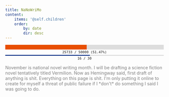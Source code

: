 ```yaml
---
title: NaNoWriMo
content:
    items: '@self.children'
    order:
        by: date
        dir: desc
---
```


<div style="margin: auto; text-align: center; width: 100%;" title="51.47%"><div style="text-align: left; margin: 2px auto; font-size: 0px; line-height: 0px; background: #DDDDDD; overflow: hidden; "><div style="font-size: 0px; line-height: 0px; height: 15px; min-width: 0%; max-width: 51.47%; width: 51.47%; background: #E84F02; "><!----></div></div><div style="font-size: 8pt; font-family: monospace; ">25733 &#47; 50000 (51.47%)</div></div>

<div style="margin: auto; text-align: center; width: 100%;" title="53.33%"><div style="text-align: left; margin: 2px auto; font-size: 0px; line-height: 0px; background: #DDDDDD; overflow: hidden; "><div style="font-size: 0px; line-height: 0px; height: 3px; min-width: 0%; max-width: 53.33%; width: 53.33%; background: #1D3D8D; "><!----></div></div><div style="font-size: 8pt; font-family: monospace; ">16 &#47; 30</div></div>

<p style="color: gray">November is national novel writing month. I will be drafting a science fiction novel tentatively titled Vermilion. Now as Hemingway said, first draft of anything is shit. Everything on this page is shit. I'm only putting it online to create for myself a threat of public failure if I *don't* do something I said I was going to do.</p>

